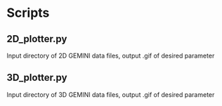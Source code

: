 # Scripts 


## 2D_plotter.py 
Input directory of 2D GEMINI data files, output .gif of desired parameter

## 3D_plotter.py 
Input directory of 3D GEMINI data files, output .gif of desired parameter

